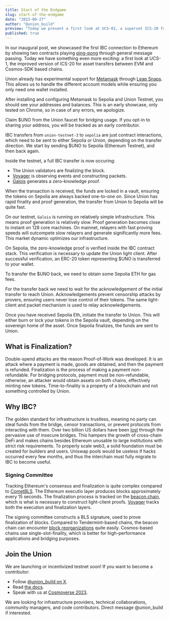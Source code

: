```yaml
---
title: Start of the Endgame
slug: start-of-the-endgame
date: "2023-09-27"
author: "@union_build"
preview: "Today we present a first look at UCS-01, a superset ICS-20 for asset transfers between EVM and Cosmos-SDK based chains."
published: true
---
```


<script>
	import TokenTransfer from '$lib/TokenTransfer.svelte';
	import ConnectToMetamask from './ConnectToMetamask.svelte';
	import AddressesAndBalances from './AddressesAndBalances.svelte'; 
	import FaucetButton from './FaucetButton.svelte'; 
	import TransferUnoToEthereum from './TransferUnoToEthereum.svelte'; 
	import TransferUnoToEthereumStatus from './TransferUnoToEthereumStatus.svelte'; 
	import SepoliaFaucetButton from './SepoliaFaucetButton.svelte';
	import SendUnoToUnionButton from './SendUnoToUnionButton.svelte';
</script>


In our inaugural post, we showcased the first IBC connection to Ethereum by showing two contracts playing [ping-pong](../the-journey-so-far/+page.md) through general message passing. Today we have something even more exciting: a first look at UCS-1, the improved version of ICS-20 for asset transfers between EVM and Cosmos-SDK based chains.

Union already has experimental support for [Metamask](https://metamask.io/) through [Leap Snaps](https://www.leapwallet.io/snaps). This allows us to handle the different account models while ensuring you only need one wallet installed.

<ConnectToMetamask/>

After installing and configuring Metamask to Sepolia and Union Testnet, you should see your addresses and balances. This is an early showcase, only tested on Chrome, so in case of any errors, we apologize.

<AddressesAndBalances/>

Claim $UNO from the Union faucet for bridging usage. If you opt-in to sharing your address, you will be tracked as an early contributor.

<FaucetButton/>

IBC transfers from `union-testnet-3` to `sepolia` are just contract interactions, which need to be sent to either Sepolia or Union, depending on the transfer direction. We start by sending $UNO to Sepolia (Ethereum Testnet), and then back again.

<TransferUnoToEthereum/>

Inside the testnet, a full IBC transfer is now occuring: 

- The Union validators are finalizing the block.
- [Voyager](https://docs.union.build/architecture/voyager) is observing events and constructing packets.
- [Galois](https://docs.union.build/architecture/galois) generates a zero-knowledge proof.

When the transaction is received, the funds are locked in a vault, ensuring the tokens on Sepolia are always backed one-to-one on. Since Union has rapid finality and proof generation, the transfer from Union to Sepolia will be quite fast.

On our testnet, `Galois` is running on relatively simple infrastructure. This means proof generation is relatively slow. Proof generation becomes close to instant on 128 core machines. On mainnet, relayers with fast proving speeds will outcompete slow relayers and generate significantly more fees. This market dynamic optimizes our infrastructure. 

On Sepolia, the zero-knowledge proof is verified inside the IBC contract stack. This verification is necessary to update the Union light client. After successful verification, an ERC-20 token representing $UNO is transferred to your wallet.


<TransferUnoToEthereumStatus/>

To transfer the $UNO back, we need to obtain some Sepolia ETH for gas fees.


<SepoliaFaucetButton/>

<!-- Sepolia Faucet + Copy button -->

For the transfer back we need to wait for the acknowledgement of the initial transfer to reach Union. Acknowledgements prevent censorship attacks by provers, ensuring users never lose control of their tokens. The same light-client and packet mechanism is used to relay acknowledgements.

<!-- Acknowledgement Element -->

Once you have received Sepolia Eth, initiate the transfer to Union. This will either burn or lock your tokens in the Sepolia vault, depending on the sovereign home of the asset. Once Sepolia finalizes, the funds are sent to Union.

<SendUnoToUnionButton/>

<!-- Union Transfer Element -->

## What is Finalization?

Double-spend attacks are the reason Proof-of-Work was developed. It is an attack where a payment is made, goods are obtained, and then the payment is refunded. Finalization is the process of making a payment non-refundable. For bridging protocols, payment must be non-refundable, otherwise, an attacker would obtain assets on both chains, effectively minting new tokens. Time-to-finality is a property of a blockchain and not something controlled by Union.

## Why IBC?

The golden standard for infrastructure is trustless, meaning no party can steal funds from the bridge, censor transactions, or prevent protocols from interacting with them. Over two billion US dollars have been [lost](https://www.coindesk.com/consensus-magazine/2023/06/02/bridge-exploits-cost-2b-in-2022-heres-how-they-could-have-been-averted/) through the pervasive use of insecure bridges. This hampers the growth of cross-chain DeFi and makes chains besides Ethereum unusable to large institutions with strict risk requirements. To properly scale web3, a solid foundation must be created for builders and users. Uniswap pools would be useless if hacks occurred every few months, and thus the interchain must fully migrate to IBC to become useful.

### Signing Committee

Tracking Ethereum's consensus and finalization is quite complex compared to [CometBLS](https://docs.union.build/architecture/cometbls). The Ethereum executio layer produces blocks approximately every 15 seconds. The finalization process is tracked on the [beacon chain](https://ethereum.org/en/roadmap/beacon-chain/), which is what is necessary to construct light-client proofs. [Voyager](https://docs.union.build/architecture/voyager) tracks both the execution and finalization layers.

The signing committee constructs a BLS signature, used to prove finalization of blocks. Compared to Tendermint-based chains, the beacon chain can encounter [block reorganizations](https://barnabe.substack.com/p/pos-ethereum-reorg) quite easily. Cosmos-based chains use single-slot-finality, which is better for high-performance applications and bridging purposes. 

## Join the Union

We are launching or incentivized testnet soon! If you want to become a contributor:

- Follow [@union_build on X](https://x.com/union_build).
- Read [the docs](https://docs.union.build).
- Speak with us at [Cosmoverse 2023](https://cosmoverse.org/).

We are looking for infrastructure providers, technical collaborations, community managers, and code contributors. Direct message @union_build if interested.
